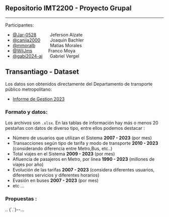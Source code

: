 ## Repositorio IMT2200 - Proyecto Grupal
-------
Participantes: 

 * [@Jar-0528](https://www.github.com/Jar-0528)   &nbsp;&nbsp;&nbsp;&nbsp;&nbsp; &nbsp;&nbsp;&nbsp;         Jeferson Alzate
 * [@canija2000](https://www.github.com/canija2000)  &nbsp;&nbsp;&nbsp;&nbsp;&nbsp;&nbsp;       Joaquin Bachler
 * [@mmoralb](https://www.github.com/mmoralb)  &nbsp;&nbsp;&nbsp;&nbsp;&nbsp;&nbsp;&nbsp;&nbsp;&nbsp;&nbsp;  Matias Morales
 * [@WilJms](https://www.github.com/WilJms)  &nbsp;&nbsp;&nbsp;&nbsp;&nbsp;&nbsp;&nbsp;&nbsp;&nbsp;&nbsp;&nbsp;  Franco Moya
 * [@gabi2024-ai](https://www.github.com/gabi2024-ai)   &nbsp;&nbsp;&nbsp;&nbsp;    Gabriel Vergel    

 
## Transantiago - Dataset 

Los datos son obtenidos directamente del Departamento de transporte público metropolitano: 
* [Informe de Gestion 2023](https://www.dtpm.cl/index.php/documentos/informes-de-gestion)

### Formato y datos:

Los archivos son `.xlsx`. En las tablas de información hay más o menos 20 pestañas con datos de diverso tipo,
entre ellos podemos destacar :

* Número de usuarios que utilizan el Sistema **2007 - 2023** (por mes)
* Transacciones según tipo de tarifa y modo de transporte **2010 - 2023** (considerando diferencia entre Metro,Bus, etc..)
* Total viajes en el Sistema **2009 - 2023** (por mes)
* Afluencia de pasajeros en Metro, por línea  **1990 - 2023** (millones de viajes por año)
* Evolución de las tarifas **2007 - 2023** (considera diferentes usuarios, diferentes servicios y diferentes horarios)
*  Evasión en buses **2007 - 2023** (por mes)
*  etc ...
  
### Propuestas : 

.. (´.´)--...
 

      
